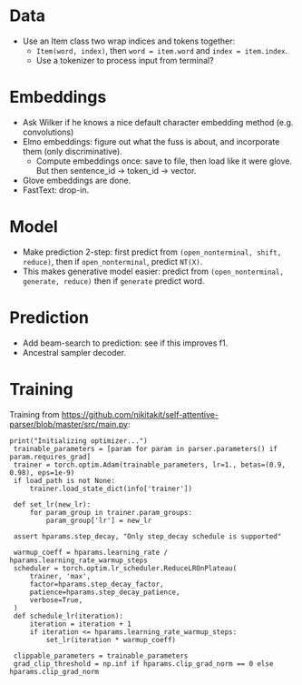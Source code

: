 # Data
* Use an Item class two wrap indices and tokens together:
  * `Item(word, index)`, then `word = item.word` and `index = item.index`.
  * Use a tokenizer to process input from terminal?

# Embeddings
* Ask Wilker if he knows a nice default character embedding method (e.g. convolutions)
* Elmo embeddings: figure out what the fuss is about, and incorporate them (only discriminative).
  * Compute embeddings once: save to file, then load like it were glove. But then sentence_id -> token_id -> vector.
* Glove embeddings are done.
* FastText: drop-in.

# Model
* Make prediction 2-step: first predict from `(open_nonterminal, shift, reduce)`, then if `open_nonterminal`, predict `NT(X)`.
* This makes generative model easier: predict from `(open_nonterminal, generate, reduce)` then if `generate` predict word.

# Prediction
* Add beam-search to prediction: see if this improves f1.
* Ancestral sampler decoder.

# Training
Training from https://github.com/nikitakit/self-attentive-parser/blob/master/src/main.py:
```
print("Initializing optimizer...")
 trainable_parameters = [param for param in parser.parameters() if param.requires_grad]
 trainer = torch.optim.Adam(trainable_parameters, lr=1., betas=(0.9, 0.98), eps=1e-9)
 if load_path is not None:
     trainer.load_state_dict(info['trainer'])

 def set_lr(new_lr):
     for param_group in trainer.param_groups:
         param_group['lr'] = new_lr

 assert hparams.step_decay, "Only step_decay schedule is supported"

 warmup_coeff = hparams.learning_rate / hparams.learning_rate_warmup_steps
 scheduler = torch.optim.lr_scheduler.ReduceLROnPlateau(
     trainer, 'max',
     factor=hparams.step_decay_factor,
     patience=hparams.step_decay_patience,
     verbose=True,
 )
 def schedule_lr(iteration):
     iteration = iteration + 1
     if iteration <= hparams.learning_rate_warmup_steps:
         set_lr(iteration * warmup_coeff)

 clippable_parameters = trainable_parameters
 grad_clip_threshold = np.inf if hparams.clip_grad_norm == 0 else hparams.clip_grad_norm
```
